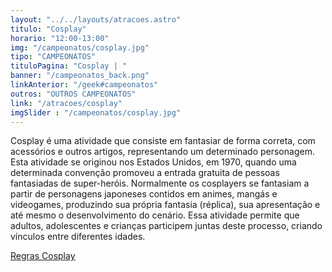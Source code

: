```yaml
---
layout: "../../layouts/atracoes.astro"
titulo: "Cosplay"
horario: "12:00-13:00"
img: "/campeonatos/cosplay.jpg"
tipo: "CAMPEONATOS"
tituloPagina: "Cosplay | "
banner: "/campeonatos_back.png"
linkAnterior: "/geek#campeonatos"
outros: "OUTROS CAMPEONATOS"
link: "/atracoes/cosplay"
imgSlider : "/campeonatos/cosplay.jpg"
---
```


Cosplay é uma atividade que consiste em fantasiar de forma correta, com
acessórios e outros artigos, representando um determinado personagem.
Esta atividade se originou nos Estados Unidos, em 1970, quando uma
determinada convenção promoveu a entrada gratuita de pessoas fantasiadas
de super-heróis.
Normalmente os cosplayers se fantasiam a partir de personagens japoneses
contidos em animes, mangás e videogames, produzindo sua própria fantasia
(réplica), sua apresentação e até mesmo o desenvolvimento do cenário. Essa
atividade permite que adultos, adolescentes e crianças participem juntas
deste processo, criando vínculos entre diferentes idades.

[Regras Cosplay](https://drive.google.com/file/d/1Ap3YEKT9XeQjWsIRTQKhQPIovQewTV4q/view?usp=sharing)
